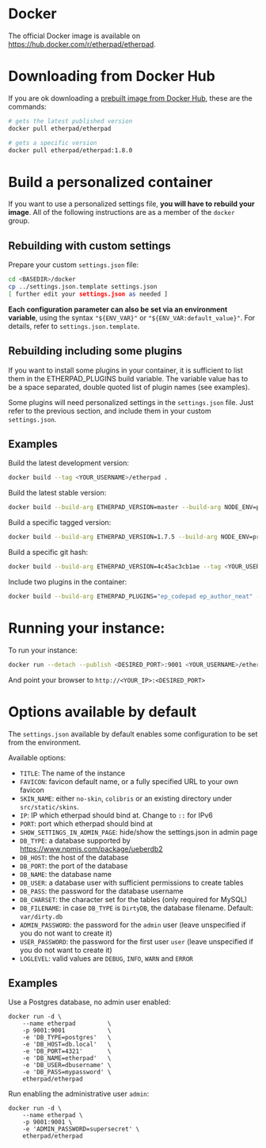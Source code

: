 # Docker

The official Docker image is available on https://hub.docker.com/r/etherpad/etherpad.

# Downloading from Docker Hub
If you are ok downloading a [prebuilt image from Docker Hub](https://hub.docker.com/r/etherpad/etherpad), these are the commands:
```bash
# gets the latest published version
docker pull etherpad/etherpad

# gets a specific version
docker pull etherpad/etherpad:1.8.0
```

# Build a personalized container

If you want to use a personalized settings file, **you will have to rebuild your image**.
All of the following instructions are as a member of the `docker` group.

## Rebuilding with custom settings
Prepare your custom `settings.json` file:
```bash
cd <BASEDIR>/docker
cp ../settings.json.template settings.json
[ further edit your settings.json as needed ]
```

**Each configuration parameter can also be set via an environment variable**, using the syntax `"${ENV_VAR}"` or `"${ENV_VAR:default_value}"`. For details, refer to `settings.json.template`.

## Rebuilding including some plugins
If you want to install some plugins in your container, it is sufficient to list them in the ETHERPAD_PLUGINS build variable.
The variable value has to be a space separated, double quoted list of plugin names (see examples).

Some plugins will need personalized settings in the `settings.json` file. Just refer to the previous section, and include them in your custom `settings.json`.

## Examples

Build the latest development version:
```bash
docker build --tag <YOUR_USERNAME>/etherpad .
```

Build the latest stable version:
```bash
docker build --build-arg ETHERPAD_VERSION=master --build-arg NODE_ENV=production --tag <YOUR_USERNAME>/etherpad .
```

Build a specific tagged version:
```bash
docker build --build-arg ETHERPAD_VERSION=1.7.5 --build-arg NODE_ENV=production --tag <YOUR_USERNAME>/etherpad .
```

Build a specific git hash:
```bash
docker build --build-arg ETHERPAD_VERSION=4c45ac3cb1ae --tag <YOUR_USERNAME>/etherpad .
```

Include two plugins in the container:
```bash
docker build --build-arg ETHERPAD_PLUGINS="ep_codepad ep_author_neat" --tag <YOUR_USERNAME>/etherpad .
```

# Running your instance:

To run your instance:
```bash
docker run --detach --publish <DESIRED_PORT>:9001 <YOUR_USERNAME>/etherpad
```

And point your browser to `http://<YOUR_IP>:<DESIRED_PORT>`

# Options available by default

The `settings.json` available by default enables some configuration to be set from the environment.

Available options:

* `TITLE`: The name of the instance
* `FAVICON`: favicon default name, or a fully specified URL to your own favicon
* `SKIN_NAME`: either `no-skin`, `colibris` or an existing directory under `src/static/skins`.
* `IP`: IP which etherpad should bind at. Change to `::` for IPv6
* `PORT`: port which etherpad should bind at
* `SHOW_SETTINGS_IN_ADMIN_PAGE`: hide/show the settings.json in admin page
* `DB_TYPE`: a database supported by https://www.npmjs.com/package/ueberdb2
* `DB_HOST`: the host of the database
* `DB_PORT`: the port of the database
* `DB_NAME`: the database name
* `DB_USER`: a database user with sufficient permissions to create tables
* `DB_PASS`: the password for the database username
* `DB_CHARSET`: the character set for the tables (only required for MySQL)
* `DB_FILENAME`: in case `DB_TYPE` is `DirtyDB`, the database filename. Default: `var/dirty.db`
* `ADMIN_PASSWORD`: the password for the `admin` user (leave unspecified if you do not want to create it)
* `USER_PASSWORD`: the password for the first user `user` (leave unspecified if you do not want to create it)
* `LOGLEVEL`: valid values are `DEBUG`, `INFO`, `WARN` and `ERROR`

## Examples

Use a Postgres database, no admin user enabled:

```shell
docker run -d \
	--name etherpad         \
	-p 9001:9001            \
	-e 'DB_TYPE=postgres'   \
	-e 'DB_HOST=db.local'   \
	-e 'DB_PORT=4321'       \
	-e 'DB_NAME=etherpad'   \
	-e 'DB_USER=dbusername' \
	-e 'DB_PASS=mypassword' \
	etherpad/etherpad
```

Run enabling the administrative user `admin`:

```shell
docker run -d \
	--name etherpad \
	-p 9001:9001 \
	-e 'ADMIN_PASSWORD=supersecret' \
	etherpad/etherpad
```

